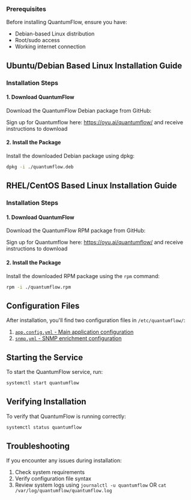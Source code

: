 ### Prerequisites
Before installing QuantumFlow, ensure you have:
- Debian-based Linux distribution
- Root/sudo access
- Working internet connection

## Ubuntu/Debian Based Linux Installation Guide
### Installation Steps

#### 1. Download QuantumFlow
Download the QuantumFlow Debian package from GitHub:

Sign up for Quantumflow here: https://oyu.ai/quantumflow/ and receive instructions to download
<!-- ```bash -->
<!-- dpkg -i ./quantumflow.deb -->
<!-- ``` -->

#### 2. Install the Package
Install the downloaded Debian package using dpkg:
```bash
dpkg -i ./quantumflow.deb
```

## RHEL/CentOS Based Linux Installation Guide

### Installation Steps

#### 1. Download QuantumFlow
Download the QuantumFlow RPM package from GitHub:

Sign up for Quantumflow here: https://oyu.ai/quantumflow/ and receive instructions to download
<!-- ```bash -->
<!-- dpkg -i ./quantumflow.deb -->
<!-- ``` -->

#### 2. Install the Package
Install the downloaded RPM package using the `rpm` command:

```bash
rpm -i ./quantumflow.rpm
```

## Configuration Files
After installation, you'll find two configuration files in `/etc/quantumflow/`:

1. [`app.config.yml` - Main application configuration](../quantumflow-configuration/general-qf-config)
2. [`snmp.yml` - SNMP enrichment configuration](../quantumflow-configuration/snmp-config)

## Starting the Service
To start the QuantumFlow service, run:
```bash
systemctl start quantumflow
```

## Verifying Installation
To verify that QuantumFlow is running correctly:
```bash
systemctl status quantumflow
```


## Troubleshooting
If you encounter any issues during installation:
1. Check system requirements
2. Verify configuration file syntax
3. Review system logs using `journalctl -u quantumflow` OR `cat /var/log/quantumflow/quantumflow.log`
